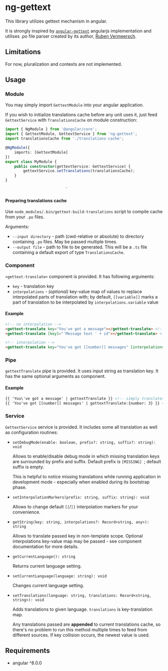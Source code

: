 # ng-gettext

This library utilizes gettext mechanism in angular.

It is strongly inspired by [`angular-gettext`](https://www.npmjs.com/package/angular-gettext) angularjs implementation and utilises .po file parser created by its author, [Ruben Vermeersch](https://www.npmjs.com/~rubenv).

## Limitations
For now, pluralization and contexts are not implemented.

## Usage

### Module
You may simply import `GettextModule` into your angular application.

If you wish to initialize translations cache before any unit uses it, just feed `GettextService` with `TranslationsCache` on module construction:

```typescript
import { NgModule } from '@angular/core';
import { GettextModule, GettextService } from 'ng-gettext';
import translationsCache from './translations-cache';

@NgModule({
    imports: [GettextModule]
})
export class MyModule {
    public constructor(gettextService: GettextService) {
        gettextService.setTranslations(translationsCache);
    }
}
```
                               `
#### Preparing translations cache
Use `node_modules/.bin/gettext-build-translations` script to compile cache from your `.po` files.

Arguments:
- `--input directory` - path (cwd-relative or absolute) to directory containing `.po` files. May be passed multiple times.
- `--output file` - path to file to be generated. This will be a `.ts` file containing a default export of type `TranslationsCache`.

### Component
`<gettext-translate>` component is provided. It has following arguments:
- `key` - translation key
- `interpolations` - _(optional)_ key-value map of values to replace interpolated parts of translation with; by default, `[[variable]]` marks a part of translation to be interpolated by `interpolations.variable` value

#### Example
```html
<!-- no interpolation -->
<gettext-translate key="You've got a message"></gettext-translate> <!-- simply translates "You've got a message" -->
<gettext-translate [key]="'Message text ' + id"></gettext-translate> <!-- takes resolved string, e.g. "Message text 1" as translation key -->

<!-- interpolation -->
<gettext-translate key="You've got [[number]] messages" [interpolations]="{number: 3}"></gettext-translate> <!-- interpolates "3" into translated "You've got [[number]] messages" text -->
```

### Pipe
`gettextTranslate` pipe is provided. It uses input string as translation key. It has the same optional arguments as component.

#### Example
```html
{{ 'You\'ve got a message' | gettextTranslate }} <!-- simply translates "You've got a message" -->
{{ 'You've got [[number]] messages' | gettextTranslate:{number: 3} }} <!-- interpolates "3" into translated "You've got [[number]] messages" text -->
```

### Service
`GettextService` service is provided. It includes some all translation as well as configuration routines:

- `setDebugMode(enable: boolean, prefix?: string, suffix?: string): void`

    Allows to enable/disable debug mode in which missing translation keys are surrounded by prefix and suffix. Default prefix is `[MISSING] `; default suffix is empty.

    This is helpful to notice missing translations while running application in development mode - especially when enabled during its bootstrap phase.

- `setInterpolationMarkers(prefix: string, suffix: string): void`

    Allows to change default `[[`/`]]` interpolation markers for your convenience.

- `getString(key: string, interpolations?: Record<string, any>): string`

    Allows to translate passed key in non-template scope. Optional interpolations key-value map may be passed - see component documentation for more details.

- `getCurrentLanguage(): string`

    Returns current language setting.

- `setCurrentLanguage(language: string): void`

    Changes current language setting.

- `setTranslations(language: string, translations: Record<string, string>): void`

    Adds translations to given language. `translations` is key-translation map.

    Any translations passed are **appended** to current translations cache, so there's no problem to run this method multiple times to feed from different sources. If key collision occurs, the newest value is used.

## Requirements
- angular ^8.0.0
